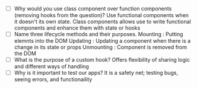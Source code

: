 - [ ] Why would you use class component over function components (removing hooks from the question)?
      Use functional components when it doesn't its own state. Class components allows use to write functional components and enhance them with state or hooks
- [ ] Name three lifecycle methods and their purposes.
      Mounting : Putting elemnts into the DOM
      Updating : Updating a component when there is a change in its state or props
      Unmounting : Component is removed from the DOM
- [ ] What is the purpose of a custom hook?
      Offers flexibility of sharing logic and different ways of handling
- [ ] Why is it important to test our apps?
      It is a safety net; testing bugs, seeing errors, and functionaility
